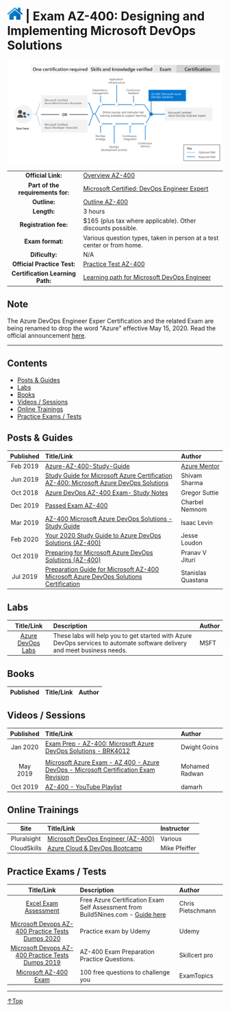 # [![Home](/img/home.png)](certifications.md "Overview Certifications") | Exam AZ-400: Designing and Implementing Microsoft DevOps Solutions
![Cert](/img/az-400.png)

|                                   |                                                                                                                         |
| :-------------------------------: | :---------------------------------------------------------------------------------------------------------------------- |
|        **Official Link:**         | [Overview AZ-400](https://docs.microsoft.com/en-us/learn/certifications/exams/AZ-400)                                   |
| **Part of the requirements for:** | [Microsoft Certified: DevOps Engineer Expert](https://docs.microsoft.com/en-us/learn/certifications/devops-engineer)    |
|           **Outline:**            | [Outline AZ-400](https://query.prod.cms.rt.microsoft.com/cms/api/am/binary/RE3VP8d)                                     |
|            **Length:**            | 3 hours                                                                                                                 |
|       **Registration fee:**       | $165 (plus tax where applicable).  Other discounts possible.                                                            |
|         **Exam format:**          | Various question types, taken in person at a test center or from home.                                                  |
|          **Dificulty:**           | N/A                                                                                                                     |
|    **Official Practice Test:**    | [Practice Test AZ-400](https://us.mindhub.com/p/MU-AZ-400)                                                              |
| **Certification Learning Path:**  | [Learning path for Microsoft DevOps Engineer](https://query.prod.cms.rt.microsoft.com/cms/api/am/binary/RE41muG)        |

## Note
The Azure DevOps Engineer Exper Certification and the related Exam are being renamed to drop the word "Azure" effective May 15, 2020. Read the official announcement [here](https://www.microsoft.com/en-us/learning/community-blog-post.aspx?BlogId=8&Id=375302). 
___

## Contents
- [Posts & Guides](#posts-&-guides)
- [Labs](#labs)
- [Books](#books)
- [Videos / Sessions](#videos-/-sessions)
- [Online Trainings](#online-trainings)
- [Practice Exams / Tests](#practice-exams-/-tests)


## Posts & Guides
| Published | Title/Link                                                                                                                                                                                                              | Author                                             |
| :-------: | :---------------------------------------------------------------------------------------------------------------------------------------------------------------------------------------------------------------------- | :------------------------------------------------- |
| Feb 2019  | [Azure-AZ-400-Study-Guide](https://github.com/AzureMentor/Azure-AZ-400-Study-Guide)                                                                                                                                     | [Azure Mentor](https://azurementor.wordpress.com/) |
| Jun 2019  | [Study Guide for Microsoft Azure Certification AZ-400: Microsoft Azure DevOps Solutions](https://medium.com/deep-ai/study-guide-for-microsoft-azure-certification-az-400-microsoft-azure-devops-solutions-6975b9491556) | Shivam Sharma                                      |
| Oct 2018  | [Azure DevOps AZ-400 Exam- Study Notes](https://gregorsuttie.com/2018/10/27/azure-devops-az-400-exam-study-notes/)                                                                                                      | Gregor Suttie                                      |
| Dec 2019  | [Passed Exam AZ-400](https://charbelnemnom.com/2019/12/passed-exam-az-400-microsoft-certified-azure-devops-engineer-expert/)                                                                                            | Charbel Nemnom                                     |
| Mar 2019  | [AZ-400 Microsoft Azure DevOps Solutions - Study Guide](https://www.isaaclevin.com/post/az-400-study-guide/)                                                                                                            | Isaac Levin                                        |
| Feb 2020  | [Your 2020 Study Guide to Azure DevOps Solutions (AZ-400)](https://blog.kloud.com.au/2020/02/03/your-2020-study-guide-to-azure-devops-solutions-az-400/)                                                                | Jesse Loudon                                       |
| Oct 2019  | [Preparing for Microsoft Azure DevOps Solutions (AZ-400)](https://omgdebugging.com/2019/10/06/preparing-for-microsoft-az-400/)                                                                                          | Pranav V Jituri                                    |
| Jul 2019  | [Preparation Guide for Microsoft AZ-400 Microsoft Azure DevOps Solutions Certification](https://stanislas.io/2019/07/26/preparation-guide-for-microsoft-az-400-microsoft-azure-devops-solutions-certification/)         | Stanislas Quastana                                 |

## Labs
|                      Title/Link                       | Description                                                                                                               | Author |
| :---------------------------------------------------: | :------------------------------------------------------------------------------------------------------------------------ | :----- |
| [Azure DevOps Labs](https://www.azuredevopslabs.com/) | These labs will help you to get started with Azure DevOps services to automate software delivery and meet business needs. | MSFT   |



## Books
| Published | Title/Link | Author |
| :-------: | :--------- | :----- |


## Videos / Sessions
| Published | Title/Link                                                                                                                          | Author         |
| :-------: | :---------------------------------------------------------------------------------------------------------------------------------- | :------------- |
| Jan 2020  | [Exam Prep - AZ-400: Microsoft Azure DevOps Solutions - BRK4012](https://www.youtube.com/watch?v=7YBmBxE7ZMA)                       | Dwight Goins   |
|           |
| May 2019  | [Microsoft Azure Exam - AZ 400 - Azure DevOps - Microsoft Certification Exam Revision](https://www.youtube.com/watch?v=t6Xprv93844) | Mohamed Radwan |
| Oct 2019  | [AZ-400 - YouTube Playlist](https://www.youtube.com/playlist?list=PL8C-f_bs3Eru9EMgy4RDeR7iHsr50TqUE)                               | damarh         |


## Online Trainings
|    Site     | Title/Link                                                                                                           | Instructor    |
| :---------: | :------------------------------------------------------------------------------------------------------------------- | :------------ |
| Pluralsight | [Microsoft DevOps Engineer (AZ-400)](https://www.pluralsight.com/paths/microsoft-azure-devops-engineer-az-400) | Various       |
| CloudSkills | [Azure Cloud & DevOps Bootcamp](https://cloudskills.io/program)                                                      | Mike Pfeiffer |
 
## Practice Exams / Tests
|                                                                        Title/Link                                                                        | Description                                                                                                                                     | Author            |
| :------------------------------------------------------------------------------------------------------------------------------------------------------: | :---------------------------------------------------------------------------------------------------------------------------------------------- | :---------------- |
| [Excel Exam Assessment](https://github.com/Build5Nines/exam-assessments/blob/master/Assessments/Exam-Msft-AZ-400-Self-Assessment-Build5Nines.xlsx?raw=1) | Free Azure Certification Exam Self Assessment from Build5Nines.com  - [Guide here](https://build5nines.com/free-oss-exam-self-assessment-tool/) | Chris Pietschmann |
|     [Microsoft Devops AZ-400 Practice Tests Dumps 2020](https://www.udemy.com/course/microsoft-azure-devops-az-400-practice-tests-dumps-2019/)     | Practice exam by Udemy                                                                                                                          | Udemy             |
|       [Microsoft Devops AZ-400 Practice Tests Dumps 2019](https://www.amazon.com/Microsoft-Azure-Devops-AZ-400-Practice-ebook/dp/B07YLZ7Z1T)       | AZ-400 Exam Preparation Practice Questions.                                                                                                     | Skillcert pro     |  |
|                                       [Microsoft AZ-400 Exam](https://www.examtopics.com/exams/microsoft/az-400/)                                        | 100 free questions to challenge you                                                                                                             | ExamTopics        |

___
 <a href="#top" title="Back to the top.">↑Top</a>
